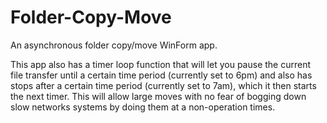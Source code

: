 # Folder-Copy-Move

An asynchronous folder copy/move WinForm app.

This app also has a timer loop function that will let you pause the current file transfer until a certain time period (currently set to 6pm)
and also has stops after a certain time period (currently set to 7am), which it then starts the next timer. This will allow large moves
with no fear of bogging down slow networks systems by doing them at a non-operation times.
